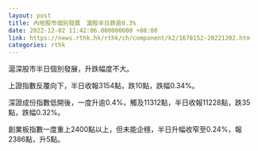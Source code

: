 ```yaml
---
layout: post
title: 內地股市個別發展　滬股半日跌逾0.3%
date: 2022-12-02 11:42:06.000000000 +08:00
link: https://news.rthk.hk/rthk/ch/component/k2/1678152-20221202.htm
categories: rthk
---
```


滬深股市半日個別發展，升跌幅度不大。

上證指數反覆向下，半日收報3154點，跌10點，跌幅0.34%。

深證成份指數低開後，一度升逾0.4%，觸及11312點，半日收報11228點，跌35點，跌幅0.32%。

創業板指數一度重上2400點以上，但未能企穩，半日升幅收窄至0.24%，報2386點，升5點。
